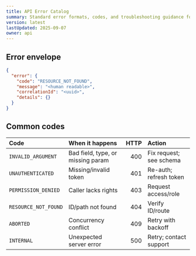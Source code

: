 ```yaml
---
title: API Error Catalog
summary: Standard error formats, codes, and troubleshooting guidance for IntelGraph APIs.
version: latest
lastUpdated: 2025-09-07
owner: api
---
```


## Error envelope

```json
{
  "error": {
    "code": "RESOURCE_NOT_FOUND",
    "message": "<human readable>",
    "correlationId": "<uuid>",
    "details": {}
  }
}
```

## Common codes

| Code                 | When it happens                   | HTTP | Action                  |
| :------------------- | :-------------------------------- | ---: | :---------------------- |
| `INVALID_ARGUMENT`   | Bad field, type, or missing param |  400 | Fix request; see schema |
| `UNAUTHENTICATED`    | Missing/invalid token             |  401 | Re-auth; refresh token  |
| `PERMISSION_DENIED`  | Caller lacks rights               |  403 | Request access/role     |
| `RESOURCE_NOT_FOUND` | ID/path not found                 |  404 | Verify ID/route         |
| `ABORTED`            | Concurrency conflict              |  409 | Retry with backoff      |
| `INTERNAL`           | Unexpected server error           |  500 | Retry; contact support  |
